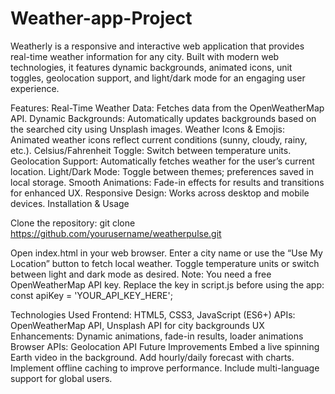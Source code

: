 # Weather-app-Project

Weatherly is a responsive and interactive web application that provides real-time weather information for any city. Built with modern web technologies, it features dynamic backgrounds, animated icons, unit toggles, geolocation support, and light/dark mode for an engaging user experience.

Features:
Real-Time Weather Data: Fetches data from the OpenWeatherMap API.
Dynamic Backgrounds: Automatically updates backgrounds based on the searched city using Unsplash images.
Weather Icons & Emojis: Animated weather icons reflect current conditions (sunny, cloudy, rainy, etc.).
Celsius/Fahrenheit Toggle: Switch between temperature units.
Geolocation Support: Automatically fetches weather for the user’s current location.
Light/Dark Mode: Toggle between themes; preferences saved in local storage.
Smooth Animations: Fade-in effects for results and transitions for enhanced UX.
Responsive Design: Works across desktop and mobile devices.
Installation & Usage

Clone the repository:
git clone https://github.com/yourusername/weatherpulse.git

Open index.html in your web browser.
Enter a city name or use the “Use My Location” button to fetch local weather.
Toggle temperature units or switch between light and dark mode as desired.
Note: You need a free OpenWeatherMap API key. Replace the key in script.js before using the app:
const apiKey = 'YOUR_API_KEY_HERE';

Technologies Used
Frontend: HTML5, CSS3, JavaScript (ES6+)
APIs: OpenWeatherMap API, Unsplash API for city backgrounds
UX Enhancements: Dynamic animations, fade-in results, loader animations
Browser APIs: Geolocation API
Future Improvements
Embed a live spinning Earth video in the background.
Add hourly/daily forecast with charts.
Implement offline caching to improve performance.
Include multi-language support for global users.

